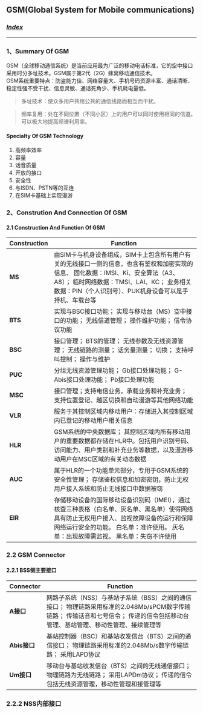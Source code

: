 ## GSM(Global System for Mobile communications) ##

### [*Index*](http://sheldonjie.github.io/)
----------


### 1、Summary Of GSM ###

GSM（全球移动通信系统）是当前应用最为广泛的移动电话标准，它的空中接口采用时分多址技术。GSM属于第2代（2G）蜂窝移动通信技术。<br/>
GSM系统重要特点：防盗能力佳、网络容量大、手机号码资源丰富、通话清晰、稳定性强不受干扰、信息灵敏、通话死角少、手机耗电量低。



> 多址技术：使众多用户共用公共的通信线路而相互而干扰。

> 频率复用：处在不同位置（不同小区）上的用户可以同时使用相同的信道。可以极大地提高频谱利用率。

#### Specialty Of GSM Technology ####
1. 高频率效率
2. 容量
3. 话音质量
4. 开放的接口
5. 安全性
6. 与ISDN、PSTN等的互连
7. 在SIM卡基础上实现漫游

### 2、Constrution And Connection Of GSM ###

#### 2.1 Construction And Function Of GSM ####

|Construction|Function|
|----|----|
|**MS**|由SIM卡与机身设备组成，SIM卡上包含所有用户有关的无线接口一侧的信息，也含有鉴权和加密实现的信息、 固化数据：IMSI、Ki、安全算法（A3、A8）； 临时网络数据：TMSI、LAI、KC； 业务相关数据：PIN（个人识别号）、PUK机身设备可以是手持机、车载台等|
|**BTS**|实现与BSC接口功能； 实现与移动台（MS）空中接口的功能； 无线信道管理； 操作维护功能； 信令协议功能|
|**BSC**|接口管理； BTS的管理； 无线参数及无线资源管理； 无线链路的测量； 话务量测量； 切换； 支持呼叫控制； 操作与维护|
|**PUC**|分组无线资源管理功能； Gb接口处理功能； G-Abis接口处理功能； Pb接口处理功能|
|**MSC**|接口管理；支持电信业务，承载业务和补充业务； 支持位置登记、越区切换和自动漫游等其他网络功能|
|**VLR**|服务于其控制区域内移动用户：存储进入其控制区域内已登记的移动用户相关信息|
|**HLR**|GSM系统的中央数据库； 其控制区域内所有移动用户的重要数据都存储在HLR中。包括用户识别号码、访问能力、用户类别和补充业务等数据，以及漫游移动用户在MSC区域的有关动态数据|
|**AUC**|属于HLR的一个功能单元部分，专用于GSM系统的安全性管理； 存储鉴权信息和加密密钥，防止无权用户接入系统和防止无线接口中数据被窃|
|**EIR**|存储移动设备的国际移动设备识别码（IMEI），通过核查三种表格（白名单、灰名单、黑名单）使得网络具有防止无权用户接入、监视故障设备的运行和保障网络运行安全的功能。 白名单：准许使用。 灰名单：出现故障需监视。 黑名单：失窃不许使用|

### 2.2 GSM Connector ###

#### 2.2.1 BSS侧主要接口 ####

|Connector|Function|
|----|----|
|**A接口**|网路子系统（NSS）与基站子系统（BSS）之间的通信接口； 物理链路采用标准的2.048Mb/sPCM数字传输链路； 传输话音和七号信令； 传递的信令包括移动台管理、基站管理、移动性管理、接续管理等|
|**Abis接口**|基站控制器（BSC）和基站收发信台（BTS）之间的通信接口； 物理链路采用标准的2.048Mb/s数字传输链路； 采用LAPD协议|
|**Um接口**|移动台与基站收发信台（BTS）之间的无线通信接口； 物理链路为无线链路； 采用LAPDm协议； 传递的信令包括无线资源管理，移动性管理和接管理等|

### 2.2.2 NSS内部接口 ###
